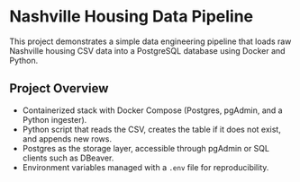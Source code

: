 # Nashville Housing Data Pipeline

This project demonstrates a simple data engineering pipeline that loads raw Nashville housing CSV data into a PostgreSQL database using Docker and Python.

## Project Overview
- Containerized stack with Docker Compose (Postgres, pgAdmin, and a Python ingester).
- Python script that reads the CSV, creates the table if it does not exist, and appends new rows.
- Postgres as the storage layer, accessible through pgAdmin or SQL clients such as DBeaver.
- Environment variables managed with a `.env` file for reproducibility.


